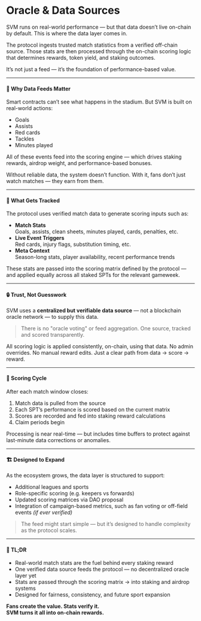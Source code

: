 # Oracle & Data Sources

SVM runs on real-world performance — but that data doesn’t live on-chain by default. This is where the data layer comes in.

The protocol ingests trusted match statistics from a verified off-chain source. Those stats are then processed through the on-chain scoring logic that determines rewards, token yield, and staking outcomes.

It’s not just a feed — it’s the foundation of performance-based value.

***

#### 📡 Why Data Feeds Matter

Smart contracts can’t see what happens in the stadium. But SVM is built on real-world actions:

* Goals
* Assists
* Red cards
* Tackles
* Minutes played

All of these events feed into the scoring engine — which drives staking rewards, airdrop weight, and performance-based bonuses.

Without reliable data, the system doesn’t function. With it, fans don’t just watch matches — they earn from them.

***

#### 🧠 What Gets Tracked

The protocol uses verified match data to generate scoring inputs such as:

* **Match Stats**\
  Goals, assists, clean sheets, minutes played, cards, penalties, etc.
* **Live Event Triggers**\
  Red cards, injury flags, substitution timing, etc.
* **Meta Context**\
  Season-long stats, player availability, recent performance trends

These stats are passed into the scoring matrix defined by the protocol — and applied equally across all staked SPTs for the relevant gameweek.

***

#### 🔒 Trust, Not Guesswork

SVM uses a **centralized but verifiable data source** — not a blockchain oracle network — to supply this data.

> There is no "oracle voting" or feed aggregation. One source, tracked and scored transparently.

All scoring logic is applied consistently, on-chain, using that data. No admin overrides. No manual reward edits. Just a clear path from data → score → reward.

***

#### 🔄 Scoring Cycle

After each match window closes:

1. Match data is pulled from the source
2. Each SPT’s performance is scored based on the current matrix
3. Scores are recorded and fed into staking reward calculations
4. Claim periods begin

Processing is near real-time — but includes time buffers to protect against last-minute data corrections or anomalies.

***

#### 🏗 Designed to Expand

As the ecosystem grows, the data layer is structured to support:

* Additional leagues and sports
* Role-specific scoring (e.g. keepers vs forwards)
* Updated scoring matrices via DAO proposal
* Integration of campaign-based metrics, such as fan voting or off-field events _(if ever verified)_

> The feed might start simple — but it’s designed to handle complexity as the protocol scales.

***

#### 🏁 TL;DR

* Real-world match stats are the fuel behind every staking reward
* One verified data source feeds the protocol — no decentralized oracle layer yet
* Stats are passed through the scoring matrix → into staking and airdrop systems
* Designed for fairness, consistency, and future sport expansion

**Fans create the value. Stats verify it.**\
**SVM turns it all into on-chain rewards.**
